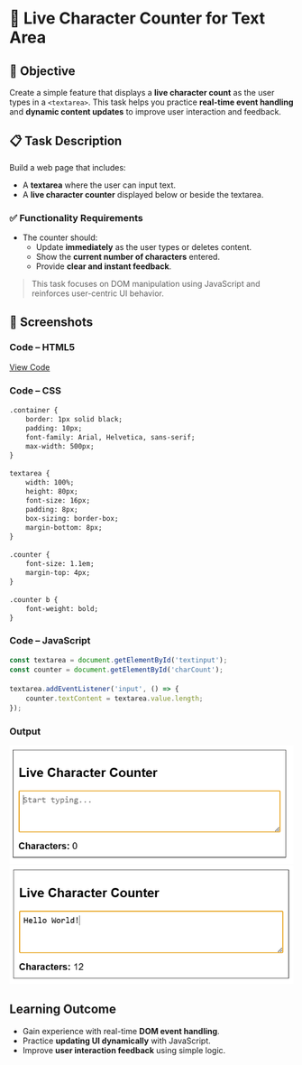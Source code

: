 # 📝 Live Character Counter for Text Area

## 🎯 Objective

Create a simple feature that displays a **live character count** as the user types in a `<textarea>`. This task helps you practice **real-time event handling** and **dynamic content updates** to improve user interaction and feedback.


## 📋 Task Description

Build a web page that includes:

- A **textarea** where the user can input text.
- A **live character counter** displayed below or beside the textarea.

### ✅ Functionality Requirements

- The counter should:
  - Update **immediately** as the user types or deletes content.
  - Show the **current number of characters** entered.
  - Provide **clear and instant feedback**.

> This task focuses on DOM manipulation using JavaScript and reinforces user-centric UI behavior.

## 📸 Screenshots
### Code – HTML5  
[View Code](Experiment.html)

### Code – CSS  
```
.container {
    border: 1px solid black;
    padding: 10px;
    font-family: Arial, Helvetica, sans-serif;
    max-width: 500px;
}

textarea {
    width: 100%;
    height: 80px;
    font-size: 16px;
    padding: 8px;
    box-sizing: border-box;
    margin-bottom: 8px;
}

.counter {
    font-size: 1.1em;
    margin-top: 4px;
}

.counter b {
    font-weight: bold;
}
```

### Code – JavaScript  
```javascript
const textarea = document.getElementById('textinput');
const counter = document.getElementById('charCount');

textarea.addEventListener('input', () => {
    counter.textContent = textarea.value.length;
});
```

### Output
![Alt Text](result1.png)
![Alt Text](result2.png)

## Learning Outcome
- Gain experience with real-time **DOM event handling**.
- Practice **updating UI dynamically** with JavaScript.
- Improve **user interaction feedback** using simple logic.
